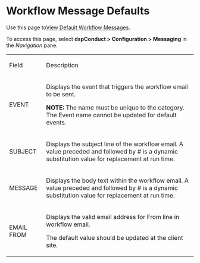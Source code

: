 # Workflow Message Defaults

<div class="use">

Use this page to<span style="color: #0000ff;">[View Default Workflow
Messages](../Config/View_Default_Workflow_Messages.htm)</span><span>.</span>

</div>

To access this page, select **dspConduct \> Configuration \> Messaging**
in the *Navigation* pane. 

<table>
<tbody>
<tr class="odd">
<td><p>Field</p></td>
<td><p>Description</p></td>
</tr>
<tr class="even">
<td><p>EVENT</p></td>
<td><p>Displays the event that triggers the workflow email to be sent.</p>
<p><strong>NOTE:</strong> The name must be unique to the category. The Event name cannot be updated for default events.</p></td>
</tr>
<tr class="odd">
<td><p>SUBJECT</p></td>
<td><p>Displays the subject line of the workflow email. A value preceded and followed by # is a dynamic substitution value for replacement at run time.</p></td>
</tr>
<tr class="even">
<td><p>MESSAGE</p></td>
<td><p>Displays the body text within the workflow email. A value preceded and followed by # is a dynamic substitution value for replacement at run time.</p></td>
</tr>
<tr class="odd">
<td><p>EMAIL FROM</p></td>
<td><p>Displays the valid email address for From line in workflow email.</p>
<p>The default value should be updated at the client site.<span> </span></p></td>
</tr>
</tbody>
</table>
